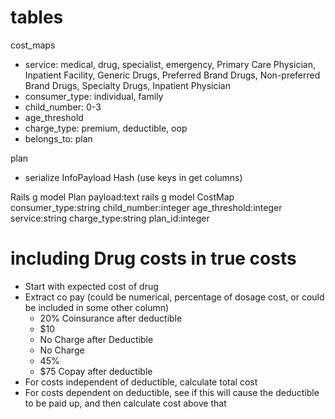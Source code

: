 # tables

cost_maps
* service: medical, drug, specialist, emergency, Primary Care Physician, Inpatient Facility, Generic Drugs, Preferred Brand Drugs, Non-preferred Brand Drugs, Specialty Drugs, Inpatient Physician
* consumer_type: individual, family
* child_number: 0-3
* age_threshold
* charge_type: premium, deductible, oop
* belongs_to: plan

plan
* serialize InfoPayload Hash (use keys in get columns)

Rails g model Plan payload:text
rails g model CostMap consumer_type:string child_number:integer age_threshold:integer service:string charge_type:string plan_id:integer

# including Drug costs in true costs

* Start with expected cost of drug
* Extract co pay (could be numerical, percentage of dosage cost, or could be included in some other column)
  * 20% Coinsurance after deductible
  * $10 
  * No Charge after Deductible
  * No Charge
  * 45%
  * $75 Copay after deductible
* For costs independent of deductible, calculate total cost
* For costs dependent on deductible, see if this will cause the deductible to be paid up, and then calculate cost above that
